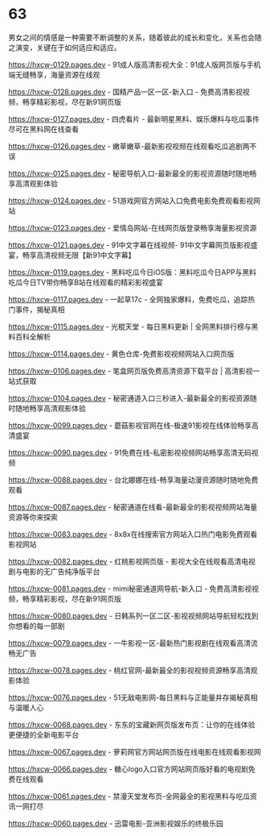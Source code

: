 # 63
男女之间的情感是一种需要不断调整的关系，随着彼此的成长和变化，关系也会随之演变，关键在于如何适应和适应。

https://hxcw-0129.pages.dev - 91成人版高清影视大全：91成人版网页版与手机端无缝畅享，海量资源在线观

https://hxcw-0128.pages.dev - 国精产品一区一区-新入口 - 免费高清影视视频，畅享精彩影视，尽在新91网页版

https://hxcw-0127.pages.dev - 四虎看片 - 最新明星黑料、娱乐爆料与吃瓜事件尽可在黑料网在线查看

https://hxcw-0126.pages.dev - 嫩草嫩草-最新影视视频在线观看吃瓜追剧两不误

https://hxcw-0125.pages.dev - 秘密导航入口-最新最全的影视资源随时随地畅享高清观影体验

https://hxcw-0124.pages.dev - 51游戏网官方网站入口免费电影免费观看影视网站

https://hxcw-0123.pages.dev - 爱情岛网站-在线网页版登录畅享海量影视资源

https://hxcw-0121.pages.dev - 91中文字幕在线视频- 91中文字幕网页版影视盛宴，畅享高清视频无限【新91中文字幕】

https://hxcw-0119.pages.dev - 黑料吃瓜今日iOS版：黑料吃瓜今日APP与黑料吃瓜今日TV带你畅享B站在线观看的精彩影视盛宴

https://hxcw-0117.pages.dev - 一起草17c - 全网独家爆料，免费吃瓜，追踪热门事件，揭秘真相

https://hxcw-0115.pages.dev - 光棍天堂 - 每日黑料更新 | 全网黑料排行榜与黑料百科全解析

https://hxcw-0114.pages.dev - 黄色仓库-免费影视视频网站入口网页版

https://hxcw-0106.pages.dev - 笔盒网页版免费高清资源下载平台 | 高清影视一站式获取

https://hxcw-0104.pages.dev - 秘密通道入口三秒进入-最新最全的影视资源随时随地畅享高清观影体验

https://hxcw-0099.pages.dev - 蘑菇影视官网在线-极速91影视在线体验畅享高清盛宴

https://hxcw-0090.pages.dev - 91免费在线-私密影视视频网站畅享高清无码视频

https://hxcw-0088.pages.dev - 台北娜娜在线-畅享海量动漫资源随时随地免费观看

https://hxcw-0087.pages.dev - 秘密通道在线看-最新最全的影视视频网站海量资源等你来探索

https://hxcw-0083.pages.dev - 8x8x在线搜索官方网站入口热门电影免费观看影视网站

https://hxcw-0082.pages.dev - 红桃影视网页版 - 影视大全在线观看高清电视剧与电影的无广告纯净版平台

https://hxcw-0081.pages.dev - mimi秘密通道网导航-新入口 - 免费高清影视视频，畅享精彩影视，尽在新91网页版

https://hxcw-0080.pages.dev - 日韩系列一区二区-影视视频网站导航轻松找到你想看的每一部剧

https://hxcw-0079.pages.dev - 一牛影视一区-最新热门影视剧在线观看高清流畅无广告

https://hxcw-0078.pages.dev - 桃红官网-最新最全的影视视频资源畅享高清观影体验

https://hxcw-0076.pages.dev - 51无敌电影网-每日黑料与正能量并存揭秘真相与温暖人心

https://hxcw-0068.pages.dev - 东东的宝藏新网页版发布页：让你的在线体验更便捷的全新电影平台

https://hxcw-0067.pages.dev - 萝莉网官方网站网页版在线电影在线观看影视网

https://hxcw-0066.pages.dev - 糖心logo入口官方网站网页版好看的电视剧免费在线观看

https://hxcw-0061.pages.dev - 禁漫天堂发布页-全网最全的影视黑料与吃瓜资讯一网打尽

https://hxcw-0060.pages.dev - 迅雷电影-亚洲影视娱乐的终极乐园
